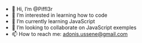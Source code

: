 - 👋 Hi, I’m @Piffl3r
- 👀 I’m interested in learning how to code
- 🌱 I’m currently learning JavaScript
- 💞️ I’m looking to collaborate on JavaScript exemples
- 📫 How to reach me: adonis.ussene@gmail.com

<!---
Piffl3r/Piffl3r is a ✨ special ✨ repository because its `README.md` (this file) appears on your GitHub profile.
You can click the Preview link to take a look at your changes.
--->
